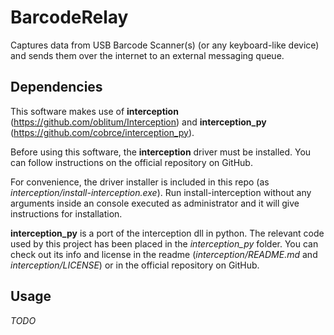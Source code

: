 # BarcodeRelay
Captures data from USB Barcode Scanner(s) (or any keyboard-like device) and sends them over the internet to an external messaging queue.

## Dependencies
This software makes use of **interception** (https://github.com/oblitum/Interception) and **interception_py** (https://github.com/cobrce/interception_py).

Before using this software, the **interception** driver must be installed.
You can follow instructions on the official repository on GitHub.

For convenience, the driver installer is included in this repo (as *interception/install-interception.exe*). Run install-interception without any arguments inside an console executed as administrator and it will give instructions for installation.

**interception_py** is a port of the interception dll in python. The relevant code used by this project has been placed in the *interception_py* folder. You can check out its info and license in the readme (*interception/README.md* and *interception/LICENSE*) or in the official repository on GitHub.

## Usage
*TODO*